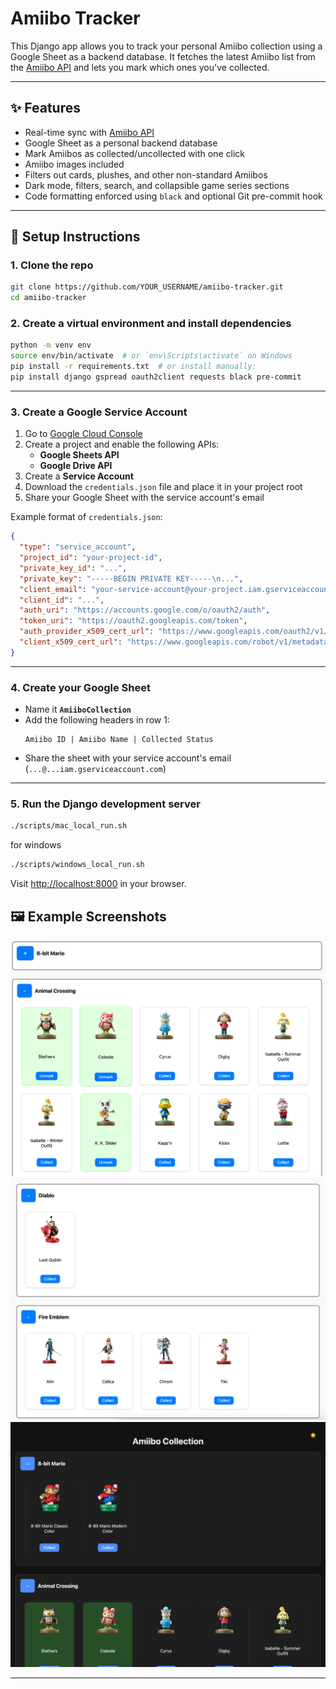# Amiibo Tracker

This Django app allows you to track your personal Amiibo collection using a Google Sheet as a backend database. It
fetches the latest Amiibo list from the [Amiibo API](https://amiiboapi.com/) and lets you mark which ones you've
collected.

---

## ✨ Features

- Real-time sync with [Amiibo API](https://amiiboapi.com/)
- Google Sheet as a personal backend database
- Mark Amiibos as collected/uncollected with one click
- Amiibo images included
- Filters out cards, plushes, and other non-standard Amiibos
- Dark mode, filters, search, and collapsible game series sections
- Code formatting enforced using `black` and optional Git pre-commit hook

---

## 🚀 Setup Instructions

### 1. Clone the repo

```bash
git clone https://github.com/YOUR_USERNAME/amiibo-tracker.git
cd amiibo-tracker
```

### 2. Create a virtual environment and install dependencies

```bash
python -m venv env
source env/bin/activate  # or `env\Scripts\activate` on Windows
pip install -r requirements.txt  # or install manually:
pip install django gspread oauth2client requests black pre-commit
```

---

### 3. Create a Google Service Account

1. Go to [Google Cloud Console](https://console.cloud.google.com/)
2. Create a project and enable the following APIs:
   - **Google Sheets API**
   - **Google Drive API**
3. Create a **Service Account**
4. Download the `credentials.json` file and place it in your project root
5. Share your Google Sheet with the service account's email

Example format of `credentials.json`:

```json
{
  "type": "service_account",
  "project_id": "your-project-id",
  "private_key_id": "...",
  "private_key": "-----BEGIN PRIVATE KEY-----\n...",
  "client_email": "your-service-account@your-project.iam.gserviceaccount.com",
  "client_id": "...",
  "auth_uri": "https://accounts.google.com/o/oauth2/auth",
  "token_uri": "https://oauth2.googleapis.com/token",
  "auth_provider_x509_cert_url": "https://www.googleapis.com/oauth2/v1/certs",
  "client_x509_cert_url": "https://www.googleapis.com/robot/v1/metadata/x509/your-service-account@your-project.iam.gserviceaccount.com"
}
```

---

### 4. Create your Google Sheet

- Name it **`AmiiboCollection`**
- Add the following headers in row 1:
  ```
  Amiibo ID | Amiibo Name | Collected Status
  ```
- Share the sheet with your service account's email (`...@...iam.gserviceaccount.com`)

---

### 5. Run the Django development server

```bash
./scripts/mac_local_run.sh
```
for windows
```bash
./scripts/windows_local_run.sh
```

Visit [http://localhost:8000](http://localhost:8000) in your browser.



## 🖼️ Example Screenshots

![img_2.png](img_2.png)  
![img_3.png](img_3.png)  
![img.png](img.png)

---